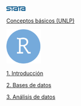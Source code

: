 <img src=stata-logo-blue.svg width="50" />

[Conceptos básicos (UNLP)](https://msangia.github.io/stata.html "Desarrollo de un proyecto.")        

<img src=rstudio-icon.png width="90" />

[1. Introducción](https://msangia.github.io/R/intro.html "Conceptos basicos. Objetos.")

[2. Bases de datos](https://msangia.github.io/R/basedatos.html "Manipulacion de base de datos.")

[3. Análisis de datos](https://msangia.github.io/R/analisis.html "Analisis basico de datos.")
